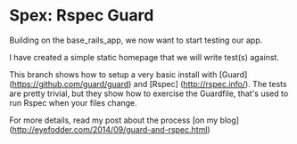 Spex: Rspec Guard
===========================

Building on the base_rails_app, we now want to start testing our app.

I have created a simple static homepage that we will write test(s) against.

This branch shows how to setup a very basic install with [Guard] (https://github.com/guard/guard) and [Rspec] (http://rspec.info/). The tests are pretty trivial, but they show how to exercise the Guardfile, that's used to run Rspec when your files change.

For more details, read my post about the process [on my blog] (http://eyefodder.com/2014/09/guard-and-rspec.html)
